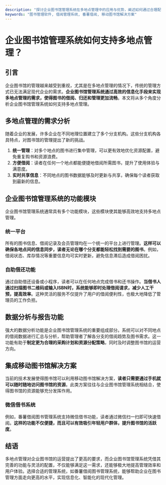 ```yaml
---
description: "探讨企业图书馆管理系统在多地点管理中的应用与优势，阐述如何通过合理配置实现高效管理。"
keywords: "图书管理软件, 借阅管理系统, 番薯借阅, 移动图书馆解决方案"
---
```

# 企业图书馆管理系统如何支持多地点管理？

## 引言

企业图书馆的管理越来越受到重视，尤其是在多地点管理的情况下，传统的管理方式已无法满足现代企业的需求。**企业图书馆管理系统通过高效的信息化手段来实现多地点管理的需求，使得图书的借阅、归还和管理更加流畅**。本文将从多个角度分析企业图书馆管理系统如何支持多地点管理。

## 多地点管理的需求分析

随着企业的发展，许多企业在不同地理位置建立了多个分支机构。这些分支机构各具特点，对图书馆的管理提出了新的挑战。

1. **统一管理**：对多个地点的图书进行集中管理，可以更有效地优化资源配置，避免重复购书和资源浪费。
2. **方便借阅**：读者在任何一个地点都能便捷地借阅所需图书，提升了使用体验与满意度。
3. **实时共享信息**：不同地点的图书数据能够及时更新与共享，确保每个读者获取到最新的信息。

## 企业图书馆管理系统的功能模块

企业图书馆管理系统通常具有多个功能模块，这些模块使其能够高效地支持多地点管理。

### 统一平台

所有的图书信息、借阅记录及会员管理均在一个统一的平台上进行管理。**这样可以确保各地点间的信息同步，读者无论在哪个分支都能轻松找到需要的图书**。例如，借阅状态、库存情况等重要信息均可实时更新，避免信息滞后造成借阅困扰。

### 自助借还功能

通过自助借还设备或小程序，读者可以在任何地点完成借书和还书操作。**当借书人通过扫描图书二维码或输入ISBN时，系统能够即时处理借阅请求，减少人工干预，提高效率**。这种灵活的服务不仅提升了用户的借阅便利性，也极大地降低了管理员的工作负担。

## 数据分析与报告功能

强大的数据分析功能是企业图书馆管理系统的重要组成部分。系统可以对不同地点的借阅数据进行汇总与分析，帮助管理者了解各分支的借阅趋势及图书需求。这一功能有助于**制定更为合理的采购计划和资源分配策略**，同时及时调整图书馆的运营方向。

## 集成移动图书馆解决方案

当前的技术发展使得图书馆可以利用移动图书馆解决方案，**读者只需要通过手机就可以随时随地访问图书馆的资源**。此类方案往往与企业图书馆管理系统相结合，使得图书馆的资源能够充分发挥作用。

### 微信借书系统

例如，番薯借阅图书管理系统支持微信借书功能，读者通过微信扫一扫即可快速借阅。**这样的功能不仅便捷，而且可以有效吸引年轻用户群体，提升图书馆的活跃度**。

## 结语

多地点管理对企业图书馆的运营提出了更高的要求，而企业图书馆管理系统凭借其完善的功能与灵活的配置，不仅能够满足这一需求，还能够极大地提高管理效率和用户体验。选择合适的管理系统，如番薯借阅图书管理系统，能够帮助企业在图书管理方面走向更高的水平，实现信息化、智能化的现代化管理。
